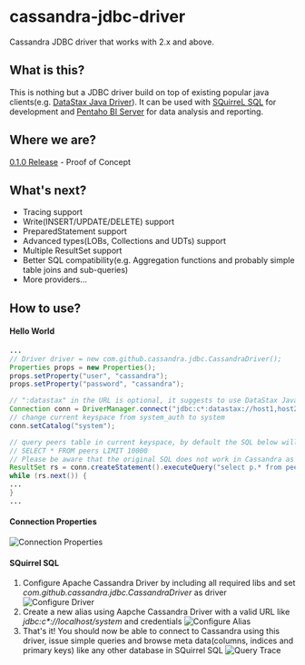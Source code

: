 # cassandra-jdbc-driver
Cassandra JDBC driver that works with 2.x and above. 

## What is this?
This is nothing but a JDBC driver build on top of existing popular java clients(e.g. [DataStax Java Driver](https://github.com/datastax/java-driver/)). It can be used with [SQuirreL SQL](http://www.squirrelsql.org/) for development and [Pentaho BI Server](http://community.pentaho.com/) for data analysis and reporting.

## Where we are?
[0.1.0 Release](https://github.com/zhicwu/cassandra-jdbc-driver/releases/tag/0.1.0) - Proof of Concept

## What's next?
- Tracing support
- Write(INSERT/UPDATE/DELETE) support
- PreparedStatement support
- Advanced types(LOBs, Collections and UDTs) support
- Multiple ResultSet support
- Better SQL compatibility(e.g. Aggregation functions and probably simple table joins and sub-queries)
- More providers...

## How to use?
#### Hello World
```java
...
// Driver driver = new com.github.cassandra.jdbc.CassandraDriver();
Properties props = new Properties();
props.setProperty("user", "cassandra");
props.setProperty("password", "cassandra");

// ":datastax" in the URL is optional, it suggests to use DataStax Java driver as the provider to connect to Cassandra
Connection conn = DriverManager.connect("jdbc:c*:datastax://host1,host2/system_auth?consistencyLevel=one", props);
// change current keyspace from system_auth to system
conn.setCatalog("system");

// query peers table in current keyspace, by default the SQL below will be translated into the following CQL:
// SELECT * FROM peers LIMIT 10000
// Please be aware that the original SQL does not work in Cassandra as table alias is not supported
ResultSet rs = conn.createStatement().executeQuery("select p.* from peers p");
while (rs.next()) {
...
}
...
```

#### Connection Properties
![Connection Properties](../../raw/master/resources/images/connection_properties.png)

#### SQuirrel SQL
1. Configure Apache Cassandra Driver by including all required libs and set _com.github.cassandra.jdbc.CassandraDriver_ as driver
    ![Configure Driver](../../raw/master/resources/images/configure_driver.png)
2. Create a new alias using Aapche Cassandra Driver with a valid URL like _jdbc:c*://localhost/system_ and credentials
    ![Configure Alias](../../raw/master/resources/images/configure_alias.png)
3. That's it! You should now be able to connect to Cassandra using this driver, issue simple queries and browse meta data(columns, indices and primary keys) like any other database in SQuirrel SQL
    ![Query Trace](../../raw/master/resources/images/query_trace.png)
